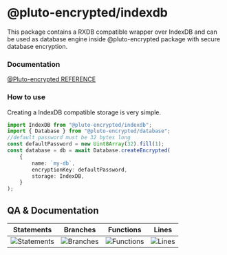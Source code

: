 # @pluto-encrypted/indexdb
This package contains a RXDB compatible wrapper over IndexDB and can be used as database engine inside @pluto-encrypted package with secure database encryption.

### Documentation
[@Pluto-encrypted REFERENCE](https://github.com/elribonazo/pluto-encrypted/blob/master/docs/README.md)

### How to use

Creating a IndexDB compatible storage is very simple.

```typescript
import IndexDB from "@pluto-encrypted/indexdb";
import { Database } from "@pluto-encrypted/database";
//default password must be 32 bytes long
const defaultPassword = new Uint8Array(32).fill(1);
const database = db = await Database.createEncrypted(
    {
        name: `my-db`,
        encryptionKey: defaultPassword,
        storage: IndexDB,
    }
);
```

## QA & Documentation
| Statements                  | Branches                | Functions                 | Lines             |
| --------------------------- | ----------------------- | ------------------------- | ----------------- |
| ![Statements](https://img.shields.io/badge/statements-92.68%25-brightgreen.svg?style=flat) | ![Branches](https://img.shields.io/badge/branches-80%25-yellow.svg?style=flat) | ![Functions](https://img.shields.io/badge/functions-94.64%25-brightgreen.svg?style=flat) | ![Lines](https://img.shields.io/badge/lines-93.64%25-brightgreen.svg?style=flat) |
